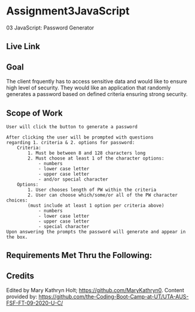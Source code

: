 # Assignment3JavaScript
03 JavaScript: Password Generator

## Live Link


## Goal

The client frquently has to access sensitive data and would 
like to ensure high level of security. They would like an 
application that randomly generates a password based on defined 
criteria ensuring strong security.

## Scope of Work

    User will click the button to generate a password

    After clicking the user will be prompted with questions 
    regarding 1. criteria & 2. options for password:
        Criteria: 
            1. Must be between 8 and 128 characters long
            2. Must choose at least 1 of the character options:
                - numbers 
                - lower case letter 
                - upper case letter 
                - and/or special character
        Options:
            1. User chooses length of PW within the criteria
            2. User can choose which/some/or all of the PW character choices:
            (must include at least 1 option per criteria above)
                - numbers 
                - lower case letter 
                - upper case letter 
                - special character
    Upon answering the prompts the password will generate and appear in the box. 

## Requirements Met Thru the Following:

## Credits

Edited by Mary Kathryn Holt; https://github.com/MaryKathryn0.
Content provided by: https://github.com/the-Coding-Boot-Camp-at-UT/UTA-AUS-FSF-FT-09-2020-U-C/